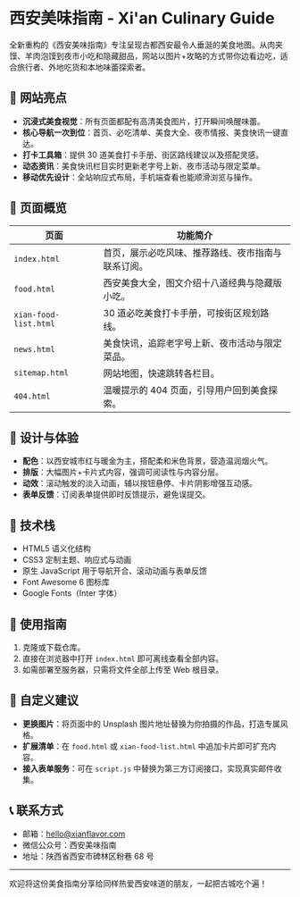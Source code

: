 # 西安美味指南 - Xi'an Culinary Guide

全新重构的《西安美味指南》专注呈现古都西安最令人垂涎的美食地图。从肉夹馍、羊肉泡馍到夜市小吃和隐藏甜品，网站以图片+攻略的方式带你边看边吃，适合旅行者、外地吃货和本地味蕾探索者。

## 🍜 网站亮点
- **沉浸式美食视觉**：所有页面都配有高清美食图片，打开瞬间唤醒味蕾。
- **核心导航一次到位**：首页、必吃清单、美食大全、夜市情报、美食快讯一键直达。
- **打卡工具箱**：提供 30 道美食打卡手册、街区路线建议以及搭配灵感。
- **动态资讯**：美食快讯栏目实时更新老字号上新、夜市活动与限定菜单。
- **移动优先设计**：全站响应式布局，手机端查看也能顺滑浏览与操作。

## 📄 页面概览
| 页面 | 功能简介 |
| --- | --- |
| `index.html` | 首页，展示必吃风味、推荐路线、夜市指南与联系订阅。 |
| `food.html` | 西安美食大全，图文介绍十八道经典与隐藏版小吃。 |
| `xian-food-list.html` | 30 道必吃美食打卡手册，可按街区规划路线。 |
| `news.html` | 美食快讯，追踪老字号上新、夜市活动与限定菜品。 |
| `sitemap.html` | 网站地图，快速跳转各栏目。 |
| `404.html` | 温暖提示的 404 页面，引导用户回到美食探索。 |

## 🎨 设计与体验
- **配色**：以西安城市红与暖金为主，搭配柔和米色背景，营造温润烟火气。
- **排版**：大幅图片+卡片式内容，强调可阅读性与内容分层。
- **动效**：滚动触发的淡入动画，辅以按钮悬停、卡片阴影增强互动感。
- **表单反馈**：订阅表单提供即时反馈提示，避免误提交。

## 🧩 技术栈
- HTML5 语义化结构
- CSS3 定制主题、响应式与动画
- 原生 JavaScript 用于导航开合、滚动动画与表单反馈
- Font Awesome 6 图标库
- Google Fonts（Inter 字体）

## 🚀 使用指南
1. 克隆或下载仓库。
2. 直接在浏览器中打开 `index.html` 即可离线查看全部内容。
3. 如需部署至服务器，只需将文件全部上传至 Web 根目录。

## 📌 自定义建议
- **更换图片**：将页面中的 Unsplash 图片地址替换为你拍摄的作品，打造专属风格。
- **扩展清单**：在 `food.html` 或 `xian-food-list.html` 中追加卡片即可扩充内容。
- **接入表单服务**：可在 `script.js` 中替换为第三方订阅接口，实现真实邮件收集。

## 📞 联系方式
- 邮箱：hello@xianflavor.com
- 微信公众号：西安美味指南
- 地址：陕西省西安市碑林区粉巷 68 号

---

欢迎将这份美食指南分享给同样热爱西安味道的朋友，一起把古城吃个遍！
